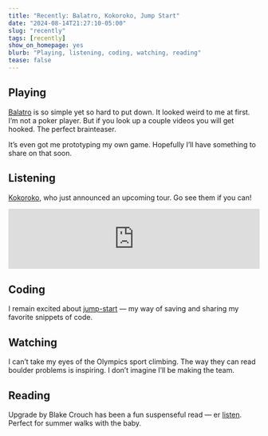 ```yaml
---
title: "Recently: Balatro, Kokoroko, Jump Start"
date: "2024-08-14T21:27:10-05:00"
slug: "recently"
tags: [recently]
show_on_homepage: yes
blurb: "Playing, listening, coding, watching, reading"
tease: false
---
```


## Playing

[Balatro](https://www.playbalatro.com/) is so simple yet so hard to put down.
It looked weird to me at first. I’m not a poker player. But if you look up a
couple videos you will get hooked. The perfect brainteaser.

It’s even got me prototyping my own game. Hopefully I’ll have something to
share on that soon.

## Listening

[Kokoroko](https://kokoroko.bandcamp.com/album/could-we-be-more), who just
announced an upcoming tour. Go see them if you can!

<iframe style="border: 0; width: 100%; height: 120px;"
src="https://bandcamp.com/EmbeddedPlayer/album=7731088/size=large/bgcol=ffffff/linkcol=0687f5/tracklist=false/artwork=small/transparent=true/"
seamless><a href="https://kokoroko.bandcamp.com/album/could-we-be-more">Could
We Be More by Kokoroko</a></iframe>

## Coding

I remain excited about
[jump-start](https://kschaul.com/post/2024/06/28/introducing-jump-start-a-shortcut-to-your-favorite-code/)
— my way of saving and sharing my favorite snippets of code.

## Watching

I can’t take my eyes of the Olympics sport climbing. The way they can read
boulder problems is inspiring. I don’t imagine I’ll be making the team.

## Reading

Upgrade by Blake Crouch has been a fun suspenseful read — er
[listen](https://libro.fm/audiobooks/9780593507186-upgrade). Perfect for summer
walks with the baby.
